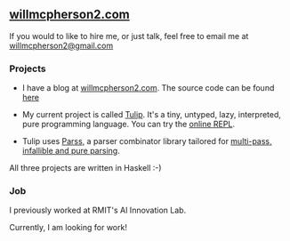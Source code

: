 ## [willmcpherson2.com](http://willmcpherson2.com)

If you would to like to hire me, or just talk, feel free to email me at [willmcpherson2@gmail.com](mailto:willmcpherson2@gmail.com)

### Projects

- I have a blog at [willmcpherson2.com](http://willmcpherson2.com). The source code can be found [here](https://github.com/willmcpherson2/blog)

- My current project is called [Tulip](https://github.com/willmcpherson2/tulip). It's a tiny, untyped, lazy, interpreted, pure programming language. You can try the [online REPL](http://willmcpherson2.com/tulip).

- Tulip uses [Parss](https://github.com/willmcpherson2/parss), a parser combinator library tailored for [multi-pass, infallible and pure parsing](https://github.com/willmcpherson2/tulip/commit/14a2ae8a5fcfc1a6ed8ddad5bc8e21c23a94ab20).

All three projects are written in Haskell :-)

### Job

I previously worked at RMIT's AI Innovation Lab.

Currently, I am looking for work!
